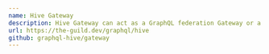 ```yaml
---
name: Hive Gateway
description: Hive Gateway can act as a GraphQL federation Gateway or a proxy for any GraphQL service.
url: https://the-guild.dev/graphql/hive
github: graphql-hive/gateway
---
```

